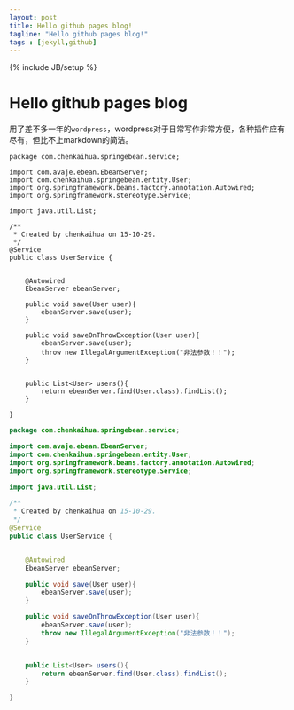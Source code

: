 ```yaml
---
layout: post
title: Hello github pages blog!
tagline: "Hello github pages blog!"
tags : [jekyll,github]
---
```

{% include JB/setup %}
# Hello github pages blog
用了差不多一年的`wordpress`，wordpress对于日常写作非常方便，各种插件应有尽有，但比不上markdown的简洁。

	package com.chenkaihua.springebean.service;

	import com.avaje.ebean.EbeanServer;
	import com.chenkaihua.springebean.entity.User;
	import org.springframework.beans.factory.annotation.Autowired;
	import org.springframework.stereotype.Service;

	import java.util.List;

	/**
	 * Created by chenkaihua on 15-10-29.
	 */
	@Service
	public class UserService {


		@Autowired
		EbeanServer ebeanServer;

		public void save(User user){
			ebeanServer.save(user);
		}

		public void saveOnThrowException(User user){
			ebeanServer.save(user);
			throw new IllegalArgumentException("非法参数！！");
		}


		public List<User> users(){
			return ebeanServer.find(User.class).findList();
		}

	}

```java
package com.chenkaihua.springebean.service;

import com.avaje.ebean.EbeanServer;
import com.chenkaihua.springebean.entity.User;
import org.springframework.beans.factory.annotation.Autowired;
import org.springframework.stereotype.Service;

import java.util.List;

/**
 * Created by chenkaihua on 15-10-29.
 */
@Service
public class UserService {


	@Autowired
	EbeanServer ebeanServer;

	public void save(User user){
		ebeanServer.save(user);
	}

	public void saveOnThrowException(User user){
		ebeanServer.save(user);
		throw new IllegalArgumentException("非法参数！！");
	}


	public List<User> users(){
		return ebeanServer.find(User.class).findList();
	}

}
```
